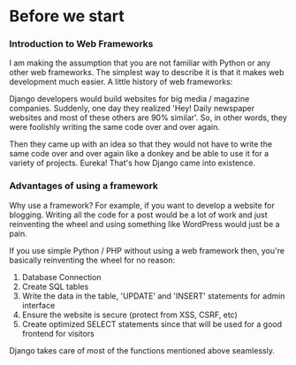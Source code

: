 # Before we start

### Introduction to Web Frameworks

I am making the assumption that you are not familiar with Python or any other web frameworks. The simplest way to describe it is that it makes web development much easier. A little history of web frameworks:

Django developers would build websites for big media / magazine companies. Suddenly, one day they realized 'Hey! Daily newspaper websites and most of these others are 90% similar'. So, in other words, they were foolishly writing the same code over and over again.

Then they came up with an idea so that they would not have to write the same code over and over again like a donkey and be able to use it for a variety of projects. Eureka! That's how Django came into existence.

### Advantages of using a framework

Why use a framework? For example, if you want to develop a website for blogging. Writing all the code for a post would be a lot of work and just reinventing the wheel and using something like WordPress would just be a pain.

If you use simple Python / PHP without using a web framework then, you're basically reinventing the wheel for no reason:

1. Database Connection
2. Create SQL tables
3. Write the data in the table, 'UPDATE' and 'INSERT' statements for admin interface
4. Ensure the website is secure (protect from XSS, CSRF, etc)
5. Create optimized SELECT statements since that will be used for a good frontend for visitors

Django takes care of most of the functions mentioned above seamlessly.